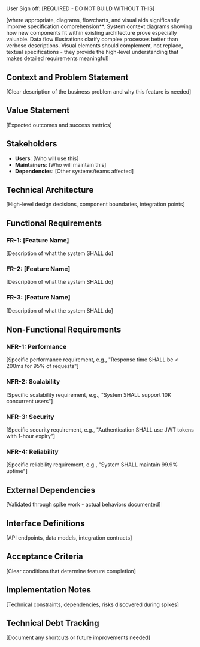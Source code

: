 # <Feature Name>

<!-- This is a **living document**, it can and should be updated as implementation reveals insights requiring spec updates. These should be validated with the architect and user  -->

User Sign off: [REQUIRED - DO NOT BUILD WITHOUT THIS]

[where appropriate, diagrams, flowcharts, and visual aids significantly improve specification comprehension**. System context diagrams showing how new components fit within existing architecture prove especially valuable. Data flow illustrations clarify complex processes better than verbose descriptions. Visual elements should complement, not replace, textual specifications - they provide the high-level understanding that makes detailed requirements meaningful]

## Context and Problem Statement

[Clear description of the business problem and why this feature is needed]

## Value Statement

[Expected outcomes and success metrics]

## Stakeholders

- **Users**: [Who will use this]
- **Maintainers**: [Who will maintain this]
- **Dependencies**: [Other systems/teams affected]

## Technical Architecture

[High-level design decisions, component boundaries, integration points]

## Functional Requirements

### FR-1: [Feature Name]

[Description of what the system SHALL do]

### FR-2: [Feature Name]

[Description of what the system SHALL do]

### FR-3: [Feature Name]

[Description of what the system SHALL do]

## Non-Functional Requirements

### NFR-1: Performance

[Specific performance requirement, e.g., "Response time SHALL be < 200ms for 95% of requests"]

### NFR-2: Scalability

[Specific scalability requirement, e.g., "System SHALL support 10K concurrent users"]

### NFR-3: Security

[Specific security requirement, e.g., "Authentication SHALL use JWT tokens with 1-hour expiry"]

### NFR-4: Reliability

[Specific reliability requirement, e.g., "System SHALL maintain 99.9% uptime"]

## External Dependencies

[Validated through spike work - actual behaviors documented]

## Interface Definitions

[API endpoints, data models, integration contracts]

## Acceptance Criteria

[Clear conditions that determine feature completion]

## Implementation Notes

[Technical constraints, dependencies, risks discovered during spikes]

## Technical Debt Tracking

[Document any shortcuts or future improvements needed]
